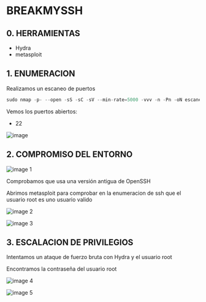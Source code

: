 # BREAKMYSSH

## 0. HERRAMIENTAS

- Hydra
- metasploit

## 1. ENUMERACION

Realizamos un escaneo de puertos

```jsx
sudo nmap -p- --open -sS -sC -sV --min-rate=5000 -vvv -n -Pn -oN escaneo 172.17.0.2
```

Vemos los puertos abiertos:

- 22

![image](https://github.com/user-attachments/assets/402e416a-3794-4d9b-884f-7dd59415ea54)


## 2. COMPROMISO DEL ENTORNO

![image 1](https://github.com/user-attachments/assets/f0aaa033-d40e-4612-9d5a-83948076ae6a)


Comprobamos que usa una versión antigua de OpenSSH

Abrimos metasploit para comprobar en la enumeracion de ssh que el usuario root es uno usuario valido

![image 2](https://github.com/user-attachments/assets/967e557c-5646-4456-864e-581da4325333)

![image 3](https://github.com/user-attachments/assets/2c30c275-a953-4ce2-84ea-13c4bfb8f3da)


## 3. ESCALACION DE PRIVILEGIOS

Intentamos un ataque de fuerzo bruta con Hydra y el usuario root

Encontramos la contraseña del usuario root

![image 4](https://github.com/user-attachments/assets/063a253b-4dfc-47b5-a363-0d6e65b5b82e)

![image 5](https://github.com/user-attachments/assets/0e85542b-f740-4107-b5d2-34fb83725348)
